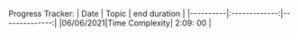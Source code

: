 Progress Tracker: 
| Date     |      Topic    |  end duration |
|----------|:-------------:|--------------:|
|06/06/2021|Time Complexity|    2:09: 00   |

